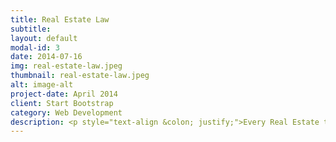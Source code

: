 ```yaml
---
title: Real Estate Law
subtitle:
layout: default
modal-id: 3
date: 2014-07-16
img: real-estate-law.jpeg
thumbnail: real-estate-law.jpeg
alt: image-alt
project-date: April 2014
client: Start Bootstrap
category: Web Development
description: <p style="text-align &colon; justify;">Every Real Estate transaction involves both legal and financial obligations that must be properly reviewed and documented. It is essential to seek the services of a trusted and experienced lawyer before you sign an agreement of purchase and sale. The documents that you sign are binding legal documents – it is important that you have a lawyer to ensure that the documents are negotiated in your best interests, are explained to you thoroughly and that the entire transaction meets your needs, without surprises. While real estate transactions are “routine” and take place every day, there are unique considerations that must be addressed in every transaction.</p><p style="text-align &colon; justify;">We approach each case with keenness and attention to detail. We will carefully review the agreement of purchase and sale, keeping in mind your goals and your best interests. You should only sign the Agreement if it meets all your needs.</p><p style="text-align &colon; justify;">We customize our services to our client’s needs. Whether you are a first-time home buyer or an experienced investor, we will ensure that we are providing you with services that meet your needs. Our team of lawyers has experience in all areas of Real Estate Law, including the purchase and sale of residential, condominium, and commercial property, as well as mortgages, and residential and commercial leasing.</p><h3 style="text-align &colon; justify;text-decoration &colon; underline;">Buying a Condominium Property</h3><p style="text-align &colon; justify;">If you are thinking of investing in a condominium as a rental property or would like to try living the condominium way of life, it is important to have a lawyer to guide you through the buying process. The purchase of a condominium is different from the purchase of any other type of home. When purchasing a condominium, you have to consider the credibility, debts, liabilities, assets, and reliability of the seller and the Condominium Corporation. You also need to understand the rules and regulations of the condominium building. For example, are there limits on renting out the condo units? Is smoking allowed? Are there noise restrictions?</p><p style="text-align &colon; justify;">We can walk you through every step of your purchase. We start by reviewing the Agreement of Purchase and Sale. Among other things, the Agreement should address the issue of parking and lockers.</p><p style="text-align &colon; justify;">It is especially important to seek the advice and guidance of a Real Estate Lawyer before waiving any conditions of the Agreement. Missteps can end up costing you a lot, and they can be avoided.</p><p style="text-align &colon; justify;">For those purchasing a new condominium, there are unique issues that affect the closing of the sale. New condominiums are subject to an interim occupancy period where the purchaser pays the developer:</p><ul style="text-align &colon; justify;"><li>Monthly sums that consist of common monthly expense</li><li>Interest on deferred purchase price, and</li><li>Estimate of apportioned monthly realty taxes, until closing</li></ul><p style="text-align &colon; justify;">Occupancy can only occur once the municipality permits the developer to begin occupancy. Except for some adjustments, usually, the amount you pay as occupancy fees will not be credited to the final purchase price.</p><p style="text-align &colon; justify;">You will also have to pay the remainder of the purchase price without securing a mortgage on the unit. It isn’t possible to secure a mortgage on the occupancy date. The final closing can be any time after the interim occupancy period. This varies depending on the schedule of occupancy as per the Ontario New Home Warranty Plan, and the final closing agreed upon in the Agreement of Purchase and Sale.</p><p style="text-align &colon; justify;">Before the final closing, the developer will have to register the unit’s declaration and transfer the title to the buyer. When you receive the title of purchase, on the final closing, that’s when you can secure a mortgage.</p><h3 style="text-align &colon; justify;text-decoration &colon; underline;">Before Closing a Real estate Transaction:</h3><h4 style="text-align &colon; justify;">Inspection:</h4><p style="text-align &colon; justify;">Consider getting a professional inspector to assess the state of the property. Remember to review the timelines in the agreement for inspection.</h3><h4 style="text-align &colon; justify;">Mortgages / Line of Credits:</h4><p style="text-align &colon; justify;">Before you waive the financing conditions in the agreement, make arrangements for your mortgage. Upon approval of the loan, provide the lender with your lawyer’s information for directions on the next step. Your lawyer must deal with the financial institution to make the funds available on the closing date.</p><h4 style="text-align &colon; justify;">Property Insurance:</h3><p style="text-align &colon; justify;">When purchasing property, the property becomes yours on closing. If something happens to the property (for example, a fire or flood), it is now your loss even if you haven’t moved in yet. You should arrange for property and liability insurance before or on the closing date. It will help you avoid any delays or inconveniences on the date of closing.</p><h4 style="text-align &colon; justify;">ADDITIONAL COSTS OF CLOSING</h4><p style="text-align &colon; justify;">There are other costs that you need to be aware of, in addition to the purchase price of the property. These expenses include Canada Mortgage and Housing Corporation (“CMHC”) premiums, title insurance, land transfer tax, disbursements, registration fees, legal fees and applicable HST.</p><p style="text-align &colon; justify;">If you are purchasing a new property, you may also incur Tarion enrollment fees, development fees, driveway paving, and hydrometer installation, among other charges.</p><p style="text-align &colon; justify;">To avoid any surprise, please feel free to schedule an appointment with our office to understand the complexities of your agreement of purchase and sale, if any.</p><h4 style="text-align &colon; justify;">Cost Effective Service:</h4><p style="text-align &colon; justify;">We understand that a real estate transaction is both exciting and stressful, whether you are the buyer or seller. We will guide you through the transaction, from prior to signing the Agreement right up to the closing date. We meet with clients personally to listen to their desires, resolve issues and provide guidance. Our legal fees are clearly explained so that our clients understand the charges.</p>
---
```

